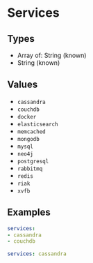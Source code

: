 # Services



## Types

* Array of: String (known)
* String (known)

## Values

* `cassandra`
* `couchdb`
* `docker`
* `elasticsearch`
* `memcached`
* `mongodb`
* `mysql`
* `neo4j`
* `postgresql`
* `rabbitmq`
* `redis`
* `riak`
* `xvfb`


## Examples

```yaml
services:
- cassandra
- couchdb
```

```yaml
services: cassandra

```
